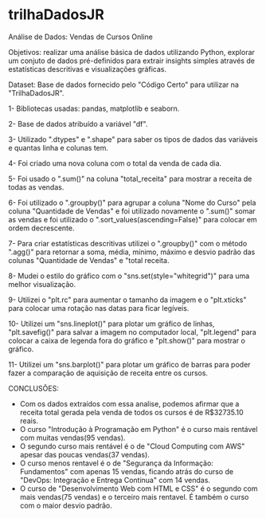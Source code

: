 # trilhaDadosJR

Análise de Dados: Vendas de Cursos Online

Objetivos: realizar uma análise básica de dados utilizando Python, explorar um conjuto de dados pré-definidos para extrair insights simples através de estatísticas descritivas e visualizações gráficas.

Dataset: Base de dados fornecido pelo "Código Certo" para utilizar na "TrilhaDadosJR".

1- Bibliotecas usadas: pandas, matplotlib e seaborn.

2- Base de dados atribuído a variável "df". 

3- Utilizado ".dtypes" e ".shape" para saber os tipos de dados das variáveis e quantas linha e colunas tem.

4- Foi criado uma nova coluna com o total da venda de cada dia.

5- Foi usado o ".sum()" na coluna "total_receita" para mostrar a receita de todas as vendas.

6- Foi utilizado o ".groupby()" para agrupar a coluna "Nome do Curso" pela coluna "Quantidade de Vendas" e foi utilizado novamente o ".sum()" somar as vendas e foi utilizado o ".sort_values(ascending=False)" para colocar em ordem decrescente.

7- Para criar estatísticas descritivas utilizei o ".groupby()" com o método ".agg()" para retornar a soma, média, mínimo, máximo e desvio padrão das colunas "Quantidade de Vendas" e "total receita.

8- Mudei o estilo do gráfico com o "sns.set(style="whitegrid")" para uma melhor visualização.

9- Utilizei o "plt.rc" para aumentar o tamanho da imagem e o "plt.xticks" para colocar uma rotação nas datas para ficar legíveis.

10- Utilizei um "sns.lineplot()" para plotar um gráfico de linhas, "plt.savefig()" para salvar a imagem no computador local, "plt.legend" para colocar a caixa de legenda fora do gráfico e "plt.show()" para mostrar o gráfico.

11- Utilizei um "sns.barplot()" para plotar um gráfico de barras para poder fazer a comparação de aquisição de receita entre os cursos.


CONCLUSÕES:

- Com os dados extraídos com essa analise, podemos afirmar que a receita total gerada pela venda de todos os cursos é de R$32735.10 reais.
- O curso "Introdução à Programação em Python" é o curso mais rentável com muitas vendas(95 vendas). 
- O segundo curso mais rentável é o de "Cloud Computing com AWS" apesar das poucas vendas(37 vendas).
- O curso menos rentavel é o de "Segurança da Informação: Fundamentos" com apenas 15 vendas, ficando atrás do curso de "DevOps: Integração e Entrega Continua" com 14 vendas.
- O curso de "Desenvolvimento Web com HTML e CSS" é o segundo com mais vendas(75 vendas) e o terceiro mais rentavel. É também o curso com o maior desvio padrão.


